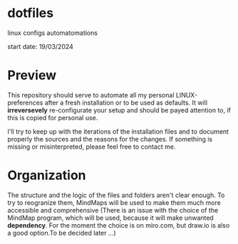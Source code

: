 # dotfiles
linux configs automatomations

start date: 19/03/2024

# Preview

This repository should serve to automate all my personal LINUX-preferences after a fresh installation or to be used as defaults. It will **irreversevely** re-configurate your setup and should be payed attention to, if this is copied for personal use. 

I'll try to keep up with the iterations of the installation files and to document properly the sources and the reasons for the changes. If something is missing or misinterpreted, please feel free to contact me.

# Organization

The structure and the logic of the files and folders aren't clear enough. To try to reogranize them, MindMaps will be used to make them much more accessible and comprehensive (There is an issue with the choice of the MindMap program, which will be used, because it will make unwanted **dependency**. For the moment the choice is on miro.com, but draw.io is also a good option.To be decided later ...)


